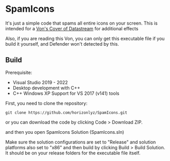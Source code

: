 # SpamIcons
It's just a simple code that spams all entire icons on your screen.
This is intended for a [Von's Cover of Datastream](https://www.youtube.com/watch?v=iT7D6cJarew) for additional effects

Also, if you are reading this Von, you can only get this executable file if you build it yourself, and Defender won't detected by this.

## Build
Prerequisite:
- Visual Studio 2019 - 2022
- Desktop development with C++
- C++ Windows XP Support for VS 2017 (v141) tools

First, you need to clone the repository:

    git clone https://github.com/horizonlyz/SpamIcons.git

or you can download the code by clicking Code > Download ZIP.

and then you open SpamIcons Solution (SpamIcons.sln)

Make sure the solution configurations are set to "Release" and solution platforms also set to "x86" and then build by clicking Build > Build Solution. It should be on your release folders for the executable file itself.
